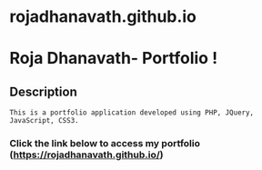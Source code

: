 # rojadhanavath.github.io
# Roja Dhanavath- Portfolio !

## Description
```
This is a portfolio application developed using PHP, JQuery, JavaScript, CSS3. 
```

### Click the link below to access my portfolio  (https://rojadhanavath.github.io/)
